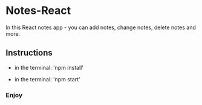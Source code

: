 ﻿# Notes-React

In this React notes app - you can add notes, change notes, delete notes and more.

## Instructions

- in the terminal: 'npm install' 

- in the terminal: 'npm start'

### Enjoy
